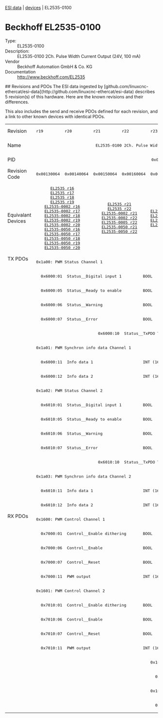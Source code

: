 <div class="nav"><a href="/esi-data">ESI data</a> | <a href="/esi-data/devices">devices</a> | EL2535-0100</div>

#  Beckhoff EL2535-0100

<dl>
  <dt>Type:</dt><dd>EL2535-0100</dd>
  <dt>Description:</dt><dd>EL2535-0100 2Ch. Pulse Width Current Output (24V, 100 mA)</dd>
  <dt>Vendor</dt><dd>Beckhoff Automation GmbH & Co. KG</dd>
  <dt>Documentation</dt><dd><a href="http://www.beckhoff.com/EL2535">http://www.beckhoff.com/EL2535</a></dd>
</dl>
## Revisions and PDOs
The ESI data ingested by [github.com/linuxcnc-ethercat/esi-data](http://github.com/linuxcnc-ethercat/esi-data) describes 5 revision(s) of this hardware.  Here are the known revisions and their differences.

This also includes the send and receive PDOs defined for each revision, and a link to other known devices with identical PDOs.

<table>
<tr >
<td class="first">Revision</td>
<td ><pre>r19</pre></td>
<td ><pre>r20</pre></td>
<td ><pre>r21</pre></td>
<td ><pre>r22</pre></td>
<td ><pre>r23</pre></td>
</tr>
<tr >
<td class="first">Name</td>
<td  colspan=5 align="center"><pre>EL2535-0100 2Ch. Pulse Width Current Output (24V, 100 mA)</pre></td>
</tr>
<tr >
<td class="first">PID</td>
<td  colspan=5 align="center"><pre>0x09e73052</pre></td>
</tr>
<tr >
<td class="first">Revision Code</td>
<td ><pre>0x00130064</pre></td>
<td ><pre>0x00140064</pre></td>
<td ><pre>0x00150064</pre></td>
<td ><pre>0x00160064</pre></td>
<td ><pre>0x00170064</pre></td>
</tr>
<tr >
<td class="first">Equivalant Devices</td>
<td  colspan=2 align="center"><pre><a href="EL2535">EL2535 r16</a><br/><a href="EL2535">EL2535 r17</a><br/><a href="EL2535">EL2535 r18</a><br/><a href="EL2535">EL2535 r19</a><br/><a href="EL2535-0002">EL2535-0002 r16</a><br/><a href="EL2535-0002">EL2535-0002 r17</a><br/><a href="EL2535-0002">EL2535-0002 r18</a><br/><a href="EL2535-0002">EL2535-0002 r19</a><br/><a href="EL2535-0002">EL2535-0002 r20</a><br/><a href="EL2535-0050">EL2535-0050 r16</a><br/><a href="EL2535-0050">EL2535-0050 r17</a><br/><a href="EL2535-0050">EL2535-0050 r18</a><br/><a href="EL2535-0050">EL2535-0050 r19</a><br/><a href="EL2535-0050">EL2535-0050 r20</a></pre></td>
<td  colspan=2 align="center"><pre><a href="EL2535">EL2535 r21</a><br/><a href="EL2535">EL2535 r22</a><br/><a href="EL2535-0002">EL2535-0002 r21</a><br/><a href="EL2535-0002">EL2535-0002 r22</a><br/><a href="EL2535-0005">EL2535-0005 r22</a><br/><a href="EL2535-0050">EL2535-0050 r21</a><br/><a href="EL2535-0050">EL2535-0050 r22</a></pre></td>
<td ><pre><a href="EL2535">EL2535 r23</a><br/><a href="EL2535-0002">EL2535-0002 r23</a><br/><a href="EL2535-0005">EL2535-0005 r23</a><br/><a href="EL2535-0050">EL2535-0050 r23</a></pre></td>
</tr>
<tr class="txpdo pdosection">
<td class="first" rowspan=18 valign=top>TX PDOs</td>
<td colspan=5 align="left"><pre>0x1a00: PWM Status Channel 1</pre></td>
<td></td>
</tr>
<tr class="txpdo">
<td  colspan=5 align="left"><pre>  0x6000:01  Status__Digital input 1         BOOL</pre></td>
</tr>
<tr class="txpdo">
<td  colspan=5 align="left"><pre>  0x6000:05  Status__Ready to enable         BOOL</pre></td>
</tr>
<tr class="txpdo">
<td  colspan=5 align="left"><pre>  0x6000:06  Status__Warning                 BOOL</pre></td>
</tr>
<tr class="txpdo">
<td  colspan=5 align="left"><pre>  0x6000:07  Status__Error                   BOOL</pre></td>
</tr>
<tr class="txpdo">
<td  colspan=2 align="left"></td>
<td  colspan=3 align="left"><pre>  0x6000:10  Status__TxPDO Toggle            BOOL</pre></td>
</tr>
<tr class="txpdo pdosection">
<td  colspan=5 align="left"><pre>0x1a01: PWM Synchron info data Channel 1</pre></td>
</tr>
<tr class="txpdo">
<td  colspan=5 align="left"><pre>  0x6000:11  Info data 1                     INT (16 bits)</pre></td>
</tr>
<tr class="txpdo">
<td  colspan=5 align="left"><pre>  0x6000:12  Info data 2                     INT (16 bits)</pre></td>
</tr>
<tr class="txpdo pdosection">
<td  colspan=5 align="left"><pre>0x1a02: PWM Status Channel 2</pre></td>
</tr>
<tr class="txpdo">
<td  colspan=5 align="left"><pre>  0x6010:01  Status__Digital input 1         BOOL</pre></td>
</tr>
<tr class="txpdo">
<td  colspan=5 align="left"><pre>  0x6010:05  Status__Ready to enable         BOOL</pre></td>
</tr>
<tr class="txpdo">
<td  colspan=5 align="left"><pre>  0x6010:06  Status__Warning                 BOOL</pre></td>
</tr>
<tr class="txpdo">
<td  colspan=5 align="left"><pre>  0x6010:07  Status__Error                   BOOL</pre></td>
</tr>
<tr class="txpdo">
<td  colspan=2 align="left"></td>
<td  colspan=3 align="left"><pre>  0x6010:10  Status__TxPDO Toggle            BOOL</pre></td>
</tr>
<tr class="txpdo pdosection">
<td  colspan=5 align="left"><pre>0x1a03: PWM Synchron info data Channel 2</pre></td>
</tr>
<tr class="txpdo">
<td  colspan=5 align="left"><pre>  0x6010:11  Info data 1                     INT (16 bits)</pre></td>
</tr>
<tr class="txpdo">
<td  colspan=5 align="left"><pre>  0x6010:12  Info data 2                     INT (16 bits)</pre></td>
</tr>
<tr class="rxpdo pdosection">
<td class="first" rowspan=14 valign=top>RX PDOs</td>
<td colspan=5 align="left"><pre>0x1600: PWM Control Channel 1</pre></td>
<td></td>
</tr>
<tr class="rxpdo">
<td  colspan=5 align="left"><pre>  0x7000:01  Control__Enable dithering       BOOL</pre></td>
</tr>
<tr class="rxpdo">
<td  colspan=5 align="left"><pre>  0x7000:06  Control__Enable                 BOOL</pre></td>
</tr>
<tr class="rxpdo">
<td  colspan=5 align="left"><pre>  0x7000:07  Control__Reset                  BOOL</pre></td>
</tr>
<tr class="rxpdo">
<td  colspan=5 align="left"><pre>  0x7000:11  PWM output                      INT (16 bits)</pre></td>
</tr>
<tr class="rxpdo pdosection">
<td  colspan=5 align="left"><pre>0x1601: PWM Control Channel 2</pre></td>
</tr>
<tr class="rxpdo">
<td  colspan=5 align="left"><pre>  0x7010:01  Control__Enable dithering       BOOL</pre></td>
</tr>
<tr class="rxpdo">
<td  colspan=5 align="left"><pre>  0x7010:06  Control__Enable                 BOOL</pre></td>
</tr>
<tr class="rxpdo">
<td  colspan=5 align="left"><pre>  0x7010:07  Control__Reset                  BOOL</pre></td>
</tr>
<tr class="rxpdo">
<td  colspan=5 align="left"><pre>  0x7010:11  PWM output                      INT (16 bits)</pre></td>
</tr>
<tr class="rxpdo pdosection">
<td  colspan=4 align="left"></td>
<td ><pre>0x1602: PWM Dithering amplitude Channel 1</pre></td>
</tr>
<tr class="rxpdo">
<td  colspan=4 align="left"></td>
<td ><pre>  0x7000:12  Dithering amplitude             UINT (16 bits)</pre></td>
</tr>
<tr class="rxpdo pdosection">
<td  colspan=4 align="left"></td>
<td ><pre>0x1603: PWM Dithering amplitude Channel 2</pre></td>
</tr>
<tr class="rxpdo">
<td  colspan=4 align="left"></td>
<td ><pre>  0x7010:12  Dithering amplitude             UINT (16 bits)</pre></td>
</tr>
</table>
